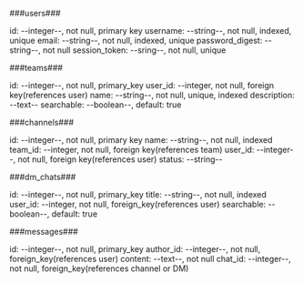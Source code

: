 ###users###

id: --integer--, not null, primary key
username: --string--, not null, indexed, unique
email: --string--, not null, indexed, unique
password_digest: --string--, not null
session_token: --sring--, not null, unique

###teams###

id: --integer--, not null, primary_key
user_id: --integer, not null, foreign key(references user)
name: --string--, not null, unique, indexed
description: --text--
searchable: --boolean--, default: true

###channels###

id: --integer--, not null, primary key
name: --string--, not null, indexed
team_id: --integer, not null, foreign key(references team)
user_id: --integer--, not null, foreign key(references user)
status: --string--

###dm_chats###

id: --integer--, not null, primary_key
title: --string--, not null, indexed
user_id: --integer, not null, foreign_key(references user)
searchable: --boolean--, default: true

###messages###

id: --integer--, not null, primary_key
author_id: --integer--, not null, foreign_key(references user)
content: --text--, not null
chat_id: --integer--, not null, foreign_key(references channel or DM)
